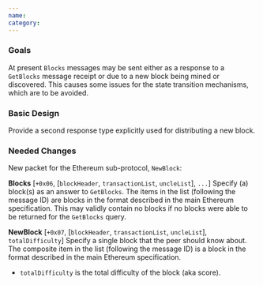 ```yaml
---
name: 
category: 
---
```


### Goals

At present `Blocks` messages may be sent either as a response to a `GetBlocks` message receipt or due to a new block being mined or discovered. This causes some issues for the state transition mechanisms, which are to be avoided.

### Basic Design

Provide a second response type explicitly used for distributing a new block.

### Needed Changes

New packet for the Ethereum sub-protocol, `NewBlock`:

**Blocks**
[`+0x06`, [`blockHeader`, `transactionList`, `uncleList`], `...`] Specify (a) block(s) as an answer to `GetBlocks`. The items in the list (following the message ID) are blocks in the format described in the main Ethereum specification. This may validly contain no blocks if no blocks were able to be returned for the `GetBlocks` query.

**NewBlock**
[`+0x07`, [`blockHeader`, `transactionList`, `uncleList`], `totalDifficulty`] Specify a single block that the peer should know about. The composite item in the list (following the message ID) is a block in the format described in the main Ethereum specification.
- `totalDifficulty` is the total difficulty of the block (aka score).
